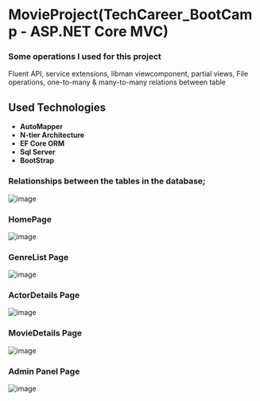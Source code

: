 # MovieProject(TechCareer_BootCamp - ASP.NET Core MVC)

### Some operations I used for this project
Fluent API, service extensions, libman
viewcomponent, partial views, File operations, 
one-to-many & many-to-many relations between table

## Used Technologies
- **AutoMapper**
- **N-tier Architecture**
- **EF Core ORM**
- **Sql Server**
- **BootStrap**


### **Relationships between the tables in the database;**
![image](https://github.com/GokhanKus/TechCareer_BootCamp_MovieProject/assets/40137766/2354f0fb-5f96-493a-881e-3dda3321e2fe)

### **HomePage**
![image](https://github.com/user-attachments/assets/6072b2a8-e9eb-4b88-875a-8117eb0e60d3)

### **GenreList Page**
![image](https://github.com/GokhanKus/TechCareer_BootCamp_MovieProject/assets/40137766/b243a443-42bd-4b40-ae97-7d416fb9ecaa)

### **ActorDetails Page**
![image](https://github.com/user-attachments/assets/90f8190f-c77c-4776-9c03-656e0635b20b)

### **MovieDetails Page**
![image](https://github.com/user-attachments/assets/63bc715e-753b-499d-8f81-fed2a751f782)

### **Admin Panel Page**
![image](https://github.com/user-attachments/assets/a5313cfc-a2d9-4678-a1f3-9f283dce2f02)

